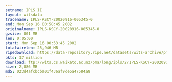 ```yaml
---
setname: IPLS II
layout: witsdata
tracename: IPLS-KSCY-20020916-005345-0
end: Mon Sep 16 00:58:45 2002
originalname: IPLS-KSCY-20020916-005345-0
gzsize: 801 MB
len: 0:05:00
start: Mon Sep 16 00:53:45 2002
totalwirelen: 25,946 MB
ripedownload: https://data-repository.ripe.net/datasets/wits-archive/pma/long/ipls/2/IPLS-KSCY-20020916-005345-0.gz
pkts: 37 million
download: ftp://wits.cs.waikato.ac.nz/pma/long/ipls/2/IPLS-KSCY-20020916-005345-0.gz
size: 2,886 MB
md5: 023d4afcbcba01f436af9de5a47584a8
---
```

